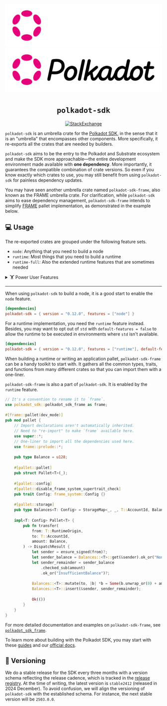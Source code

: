 <div align="center">

![SDK Logo](../docs/images/Polkadot_Logo_Horizontal_Pink_White.png#gh-dark-mode-only)
![SDK Logo](../docs/images/Polkadot_Logo_Horizontal_Pink_Black.png#gh-light-mode-only)

<!-- markdownlint-disable-next-line MD044 -->
# `polkadot-sdk`

[![StackExchange](https://img.shields.io/badge/StackExchange-Community%20&%20Support-222222?logo=stackexchange)](https://substrate.stackexchange.com/)

</div>

`polkadot-sdk` is an umbrella crate for the [Polkadot
SDK](https://github.com/paritytech/polkadot-sdk), in the sense that it is an "umbrella" that
encompasses other components. More specifically, it re-exports all the crates that are needed by
builders.

`polkadot-sdk` aims to be the entry to the Polkadot and Substrate ecosystem and make the SDK more
approachable—the entire development environment made available with **one dependency**. More
importantly, it guarantees the compatible combination of crate versions. So even if you know exactly
which crates to use, you may still benefit from using `polkadot-sdk` for painless dependency
updates.

You may have seen another umbrella crate named `polkadot-sdk-frame`, also known as the FRAME umbrella crate.
For clarification, while
`polkadot-sdk` aims to ease dependency management, `polkadot-sdk-frame` intends to simplify
[FRAME](https://docs.polkadot.com/polkadot-protocol/glossary/#frame-framework-for-runtime-aggregation-of-modularized-entities)
pallet implementation, as demonstrated in the example below.

## 💻 Usage

The re-exported crates are grouped under the following feature sets.

- `node`: Anything that you need to build a node
- `runtime`: Most things that you need to build a runtime
- `runtime-full`: Also the extended runtime features that are sometimes needed

<details>
<summary>🏋️ Power User Features</summary>

- `experimental`
- `runtime-benchmarks`
- `serde`
- `tuples-96`
- `try-runtime`
- `with-tracing`

The power user features are meant to use alongside `node`, `runtime`, or `runtime-full` for extra
development support. For example, if the runtime relies on [serde](https://crates.io/crates/serde)
for serialization, and needs tracing and benchmarking for debugging and profiling, the `Cargo.toml`
may contain the following.

```toml
[dependencies]
polkadot-sdk = { version = "0.12.0", features = ["runtime", "serde"], default-features = false }

[features]
runtime-benchmarks = ["polkadot-sdk/runtime-benchmarks"]
with-tracing = ["polkadot-sdk/with-tracing"]
```

```shell
cargo build --features "runtime-benchmarks,with-tracing"
```

Substrate's [try-runtime](https://paritytech.github.io/try-runtime-cli/try_runtime/) is an essential
tool for testing runtime protocol upgrades locally, which can be enabled with the `try-runtime`
feature.

```toml
[dependencies]
polkadot-sdk = { version = "0.12.0", features = ["runtime"], default-features = false }

[features]
try-runtime = ["polkadot-sdk/try-runtime"]
```

```shell
cargo build --features "try-runtime"
```

In Substrate, a runtime can be seen as a tuple of various pallets. Since the number of pallets can
vary and there is no way to anticipate it, we have to generate impl-trait for tuples of different
sizes upfront, from 0-tuple to 64-tuple to be specific (64 is chosen to balance between usability
and compile time).

Seldomly, when the runtime grows to have more than 64 pallets, the trait implementations will cease
to apply, in which case the feature `tuples-96` (or even `tuples-128`) must be enabled (at the cost
of increased compile time).

```toml
[dependencies]
polkadot-sdk = { version = "0.12.0", features = ["runtime", "tuples-96"], default-features = false }
```

In addition to all the features mentioned earlier, each exported crate is feature-gated individually
with the name identical to the crate name, to provide fine-grained control over the dependencies.
Enabling features like `node` may pull in dependencies that you don't need. As you become more
knowledgeable about the SDK, you may consider specifying the exact crate names in the `features`
list instead to reduce build time.

Occasionally, you may need to enable a specific FEATURE of a CRATE. You can achieve that by adding
`<CRATE>_<FEATURE>` to the `features` list. For example, the following enables the
`substrate-wasm-builder`'s `metadata-hash` feature:

```toml
[dependencies]
polkadot-sdk = { version = "0.12.0", features = [
    "runtime",
    "substrate-wasm-builder_metadata-hash",
    "tuples-96",
], default-features = false }
```
</details>

---

When using `polkadot-sdk` to build a node, it is a good start to enable the `node` feature.

```toml
[dependencies]
polkadot-sdk = { version = "0.12.0", features = ["node"] }
```

For a runtime implementation, you need the `runtime` feature instead. Besides, you may want to opt
out of `std` with `default-features = false` to allow the runtime to be executed in environments
where `std` isn't available.

```toml
[dependencies]
polkadot-sdk = { version = "0.12.0", features = ["runtime"], default-features = false }
```

When building a runtime or writing an application pallet, `polkadot-sdk-frame` can be a handy
toolkit to start with. It gathers all the common types, traits, and functions from many different
crates so that you can import them with a one-liner.

`polkadot-sdk-frame` is also a part of `polkadot-sdk`. It is enabled by the `runtime` feature.

```rust
// It's a convention to rename it to `frame`.
use polkadot_sdk::polkadot_sdk_frame as frame;

#[frame::pallet(dev_mode)]
pub mod pallet {
    // Import declarations aren't automatically inherited.
    // Need to "re-import" to make `frame` available here.
    use super::*;
    // One-liner to import all the dependencies used here.
    use frame::prelude::*;

    pub type Balance = u128;

    #[pallet::pallet]
    pub struct Pallet<T>(_);

    #[pallet::config]
    #[pallet::disable_frame_system_supertrait_check]
    pub trait Config: frame_system::Config {}

    #[pallet::storage]
    pub type Balances<T: Config> = StorageMap<_, _, T::AccountId, Balance>;

    impl<T: Config> Pallet<T> {
        pub fn transfer(
            from: T::RuntimeOrigin,
            to: T::AccountId,
            amount: Balance,
        ) -> DispatchResult {
            let sender = ensure_signed(from)?;
            let sender_balance = Balances::<T>::get(&sender).ok_or("NonExistentAccount")?;
            let sender_remainder = sender_balance
                .checked_sub(amount)
                .ok_or("InsufficientBalance")?;

            Balances::<T>::mutate(to, |b| *b = Some(b.unwrap_or(0) + amount));
            Balances::<T>::insert(&sender, sender_remainder);

            Ok(())
        }
    }
}
```

For more detailed documentation and examples on `polkadot-sdk-frame`, see [`polkadot_sdk_frame`](https://paritytech.github.io/polkadot-sdk/master/polkadot_sdk_frame/index.html).

To learn more about building with the Polkadot SDK, you may start with these
[guides](https://paritytech.github.io/polkadot-sdk/master/polkadot_sdk_docs/guides/index.html) and
our [official docs](https://docs.polkadot.com/).

## 🚀 Versioning

We do a stable release for the SDK every three months with a version schema reflecting the release
cadence, which is tracked in the [release
registry](https://github.com/paritytech/release-registry/). At the time of writing, the latest
version is `stable2412` (released in 2024 December). To avoid confusion, we will align the
versioning of `polkadot-sdk` with the established schema. For instance, the next stable version will
be `2503.0.0`.
